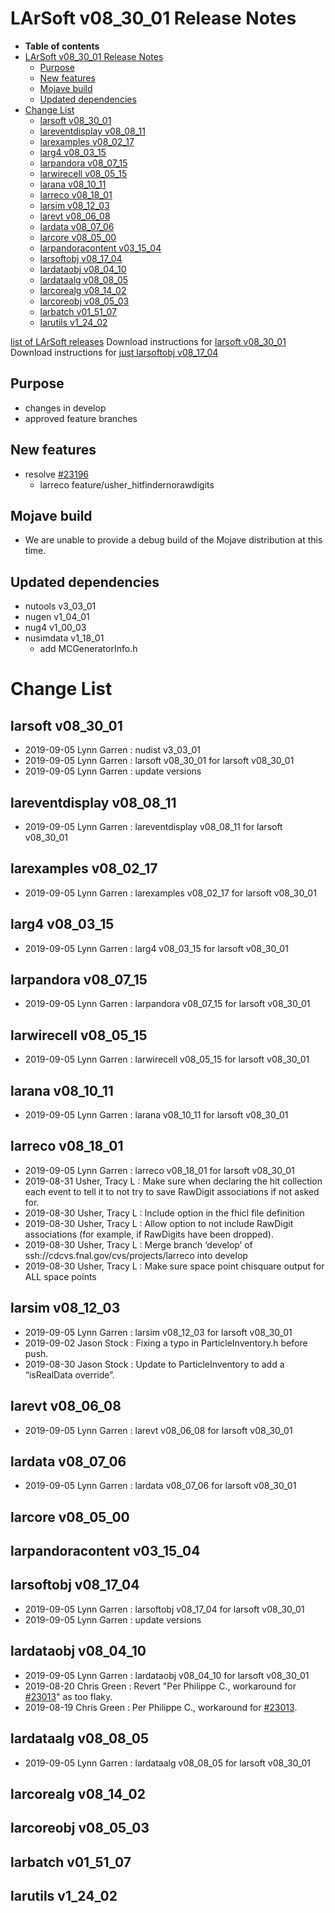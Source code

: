 LArSoft v08\_30\_01 Release Notes
======================================================================

-   **Table of contents**
-   [LArSoft v08\_30\_01 Release Notes](#LArSoft-v08_30_01-Release-Notes)
    -   [Purpose](#Purpose)
    -   [New features](#New-features)
    -   [Mojave build](#Mojave-build)
    -   [Updated dependencies](#Updated-dependencies)
-   [Change List](#Change-List)
    -   [larsoft v08\_30\_01](#larsoft-v08_30_01)
    -   [lareventdisplay v08\_08\_11](#lareventdisplay-v08_08_11)
    -   [larexamples v08\_02\_17](#larexamples-v08_02_17)
    -   [larg4 v08\_03\_15](#larg4-v08_03_15)
    -   [larpandora v08\_07\_15](#larpandora-v08_07_15)
    -   [larwirecell v08\_05\_15](#larwirecell-v08_05_15)
    -   [larana v08\_10\_11](#larana-v08_10_11)
    -   [larreco v08\_18\_01](#larreco-v08_18_01)
    -   [larsim v08\_12\_03](#larsim-v08_12_03)
    -   [larevt v08\_06\_08](#larevt-v08_06_08)
    -   [lardata v08\_07\_06](#lardata-v08_07_06)
    -   [larcore v08\_05\_00](#larcore-v08_05_00)
    -   [larpandoracontent v03\_15\_04](#larpandoracontent-v03_15_04)
    -   [larsoftobj v08\_17\_04](#larsoftobj-v08_17_04)
    -   [lardataobj v08\_04\_10](#lardataobj-v08_04_10)
    -   [lardataalg v08\_08\_05](#lardataalg-v08_08_05)
    -   [larcorealg v08\_14\_02](#larcorealg-v08_14_02)
    -   [larcoreobj v08\_05\_03](#larcoreobj-v08_05_03)
    -   [larbatch v01\_51\_07](#larbatch-v01_51_07)
    -   [larutils v1\_24\_02](#larutils-v1_24_02)

[list of LArSoft releases](LArSoft_release_list)
Download instructions for [larsoft v08\_30\_01](http://scisoft.fnal.gov/scisoft/bundles/larsoft/v08_30_01/larsoft-v08_30_01.html)
Download instructions for [just larsoftobj v08\_17\_04](http://scisoft.fnal.gov/scisoft/bundles/larsoftobj/v08_17_04/larsoftobj-v08_17_04.html)

Purpose
--------------------

-   changes in develop
-   approved feature branches

New features
------------------------------

-   resolve [\#23196](/redmine/issues/23196 "Support: Make GausHitFinder's dependence on RawDigit optional (Resolved)")
    -   larreco feature/usher\_hitfindernorawdigits

Mojave build
------------------------------

-   We are unable to provide a debug build of the Mojave distribution at this time.

Updated dependencies
----------------------------------------------

-   nutools v3\_03\_01
-   nugen v1\_04\_01
-   nug4 v1\_00\_03
-   nusimdata v1\_18\_01
    -   add MCGeneratorInfo.h

Change List
============================

larsoft v08\_30\_01
------------------------------------------

-   2019-09-05 Lynn Garren : nudist v3\_03\_01
-   2019-09-05 Lynn Garren : larsoft v08\_30\_01 for larsoft v08\_30\_01
-   2019-09-05 Lynn Garren : update versions

lareventdisplay v08\_08\_11
----------------------------------------------------------

-   2019-09-05 Lynn Garren : lareventdisplay v08\_08\_11 for larsoft v08\_30\_01

larexamples v08\_02\_17
--------------------------------------------------

-   2019-09-05 Lynn Garren : larexamples v08\_02\_17 for larsoft v08\_30\_01

larg4 v08\_03\_15
--------------------------------------

-   2019-09-05 Lynn Garren : larg4 v08\_03\_15 for larsoft v08\_30\_01

larpandora v08\_07\_15
------------------------------------------------

-   2019-09-05 Lynn Garren : larpandora v08\_07\_15 for larsoft v08\_30\_01

larwirecell v08\_05\_15
--------------------------------------------------

-   2019-09-05 Lynn Garren : larwirecell v08\_05\_15 for larsoft v08\_30\_01

larana v08\_10\_11
----------------------------------------

-   2019-09-05 Lynn Garren : larana v08\_10\_11 for larsoft v08\_30\_01

larreco v08\_18\_01
------------------------------------------

-   2019-09-05 Lynn Garren : larreco v08\_18\_01 for larsoft v08\_30\_01
-   2019-08-31 Usher, Tracy L : Make sure when declaring the hit collection each event to tell it to not try to save RawDigit associations if not asked for.
-   2019-08-30 Usher, Tracy L : Include option in the fhicl file definition
-   2019-08-30 Usher, Tracy L : Allow option to not include RawDigit associations (for example, if RawDigits have been dropped).
-   2019-08-30 Usher, Tracy L : Merge branch ‘develop’ of ssh://cdcvs.fnal.gov/cvs/projects/larreco into develop
-   2019-08-30 Usher, Tracy L : Make sure space point chisquare output for ALL space points

larsim v08\_12\_03
----------------------------------------

-   2019-09-05 Lynn Garren : larsim v08\_12\_03 for larsoft v08\_30\_01
-   2019-09-02 Jason Stock : Fixing a typo in ParticleInventory.h before push.
-   2019-08-30 Jason Stock : Update to ParticleInventory to add a “isRealData override”.

larevt v08\_06\_08
----------------------------------------

-   2019-09-05 Lynn Garren : larevt v08\_06\_08 for larsoft v08\_30\_01

lardata v08\_07\_06
------------------------------------------

-   2019-09-05 Lynn Garren : lardata v08\_07\_06 for larsoft v08\_30\_01

larcore v08\_05\_00
------------------------------------------

larpandoracontent v03\_15\_04
--------------------------------------------------------------

larsoftobj v08\_17\_04
------------------------------------------------

-   2019-09-05 Lynn Garren : larsoftobj v08\_17\_04 for larsoft v08\_30\_01
-   2019-09-05 Lynn Garren : update versions

lardataobj v08\_04\_10
------------------------------------------------

-   2019-09-05 Lynn Garren : lardataobj v08\_04\_10 for larsoft v08\_30\_01
-   2019-08-20 Chris Green : Revert "Per Philippe C., workaround for [\#23013](/redmine/issues/23013 "Bug: Unable to read recob::Vertex position information (Closed)")" as too flaky.
-   2019-08-19 Chris Green : Per Philippe C., workaround for [\#23013](/redmine/issues/23013 "Bug: Unable to read recob::Vertex position information (Closed)").

lardataalg v08\_08\_05
------------------------------------------------

-   2019-09-05 Lynn Garren : lardataalg v08\_08\_05 for larsoft v08\_30\_01

larcorealg v08\_14\_02
------------------------------------------------

larcoreobj v08\_05\_03
------------------------------------------------

larbatch v01\_51\_07
--------------------------------------------

larutils v1\_24\_02
------------------------------------------
